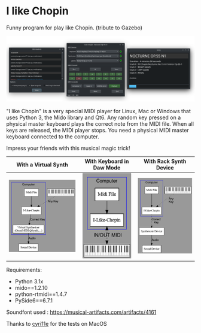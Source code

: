 # I like Chopin
Funny program for play like Chopin.
(tribute to Gazebo)

<p align="center">
    <img src="media/20240717_192901.png"  width="600">
</p>

"I like Chopin" is a very special MIDI player for Linux, Mac or Windows that uses Python 3, the Mido library and Qt6. Any random key pressed on a physical master keyboard plays the correct note from the MIDI file. When all keys are released, the MIDI player stops. You need a physical MIDI master keyboard connected to the computer.

Impress your friends with this musical magic trick!

With a Virtual Synth       |With Keyboard in Daw Mode  | With Rack Synth Device
:-------------------------:|:-------------------------:|:-------------------------:
<img src="media/ILC.png"  width="280"> | <img src="media/ILC3.png"  width="130"> | <img src="media/ILC2.png"  width="220">

Requirements:

* Python 3.1x
* mido==1.2.10
* python-rtmidi==1.4.7
* PySide6==6.7.1

Soundfont used : https://musical-artifacts.com/artifacts/4161

Thanks to [cyri11e](https://github.com/cyri11e)  for the tests on MacOS

